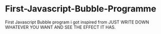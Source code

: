 # First-Javascript-Bubble-Programme
First Javascript Bubble program i got inspired from
JUST WRITE DOWN WHATEVER YOU WANT AND SEE THE EFFECT IT HAS. 
